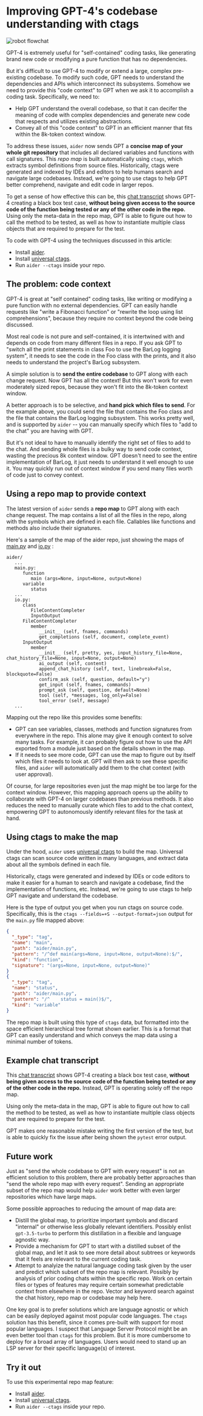 
# Improving GPT-4's codebase understanding with ctags

![robot flowchat](../assets/robot-flowchart.png)

GPT-4 is extremely useful for "self-contained" coding tasks,
like generating brand new code or modifying a pure function
that has no dependencies.

But it's difficult to use GPT-4 to modify or extend
a large, complex pre-existing codebase.
To modify such code, GPT needs to understand the dependencies and APIs
which interconnect its subsystems.
Somehow we need to provide this "code context" to GPT
when we ask it to accomplish a coding task. Specifically, we need to:

  - Help GPT understand the overall codebase, so that it
can decifer the meaning of code with complex dependencies and generate
new code that respects and utilizes existing abstractions.
  - Convey all of this "code context" to GPT in an
efficient manner that fits within the 8k-token context window.

To address these issues, `aider` now 
sends GPT a **concise map of your whole git repository**
that includes
all declared variables and functions with call signatures.
This *repo map* is built automatically using `ctags`, which
extracts symbol definitions from source files. Historically,
ctags were generated and indexed by IDEs and editors to
help humans search and navigate large codebases.
Instead, we're going to use ctags to help GPT better comprehend, navigate
and edit code in larger repos.

To get a sense of how effective this can be, this
[chat transcript](https://aider.chat/examples/add-test.html)
shows GPT-4 creating a black box test case, **without being given
access to the source code of the function being tested or any of the
other code in the repo.**
Using only the meta-data in the repo map, GPT is able to figure out how to
call the method to be tested, as well as how to instantiate multiple
class objects that are required to prepare for the test.

To code with GPT-4 using the techniques discussed in this
article:

  - Install [aider](https://github.com/paul-gauthier/aider#installation).
  - Install [universal ctags](https://github.com/universal-ctags/ctags).
  - Run `aider --ctags` inside your repo.

## The problem: code context

GPT-4 is great at "self contained" coding tasks, like writing or
modifying a pure function with no external dependencies.
GPT can easily handle requests like "write a
Fibonacci function" or "rewrite the loop using list
comprehensions", because they require no context beyond the code
being discussed.

Most real code is not pure and self-contained, it is intertwined with
and depends on code from many different files in a repo.
If you ask GPT to "switch all the print statements in class Foo to
use the BarLog logging system", it needs to see the code in the Foo class
with the prints, and it also needs to understand the project's BarLog
subsystem.

A simple solution is to **send the entire codebase** to GPT along with
each change request. Now GPT has all the context! But this won't work
for even moderately
sized repos, because they won't fit into the 8k-token context window.

A better approach is to be selective,
and **hand pick which files to send**.
For the example above, you could send the file that
contains the Foo class
and the file that contains the BarLog logging subsystem.
This works pretty well, and is supported by `aider` -- you
can manually specify which files to "add to the chat" you are having with GPT.

But it's not ideal to have to manually identify the right
set of files to add to the chat.
And sending whole files is a bulky way to send code context,
wasting the precious 8k context window.
GPT doesn't need to see the entire implementation of BarLog,
it just needs to understand it well enough to use it. 
You may quickly run out of context window if you
send many files worth of code just to convey context.

## Using a repo map to provide context

The latest version of `aider` sends a **repo map** to GPT along with
each change request. The map contains a list of all the files in the
repo, along with the symbols which are defined in each file. Callables
like functions and methods also include their signatures.

Here's a
sample of the map of the aider repo, just showing the maps of
[main.py](https://github.com/paul-gauthier/aider/blob/main/aider/main.py)
and
[io.py](https://github.com/paul-gauthier/aider/blob/main/aider/io.py)
:

```
aider/
   ...
   main.py:
      function
         main (args=None, input=None, output=None)
      variable
         status
   ...
   io.py:
      class
         FileContentCompleter
         InputOutput
      FileContentCompleter
         member
            __init__ (self, fnames, commands)
            get_completions (self, document, complete_event)
      InputOutput
         member
            __init__ (self, pretty, yes, input_history_file=None, chat_history_file=None, input=None, output=None)
            ai_output (self, content)
            append_chat_history (self, text, linebreak=False, blockquote=False)
            confirm_ask (self, question, default="y")
            get_input (self, fnames, commands)
            prompt_ask (self, question, default=None)
            tool (self, *messages, log_only=False)
            tool_error (self, message)
   ...
```

Mapping out the repo like this provides some benefits:

  - GPT can see variables, classes, methods and function signatures from everywhere in the repo. This alone may give it enough context to solve many tasks. For example, it can probably figure out how to use the API exported from a module just based on the details shown in the map.
  - If it needs to see more code, GPT can use the map to figure out by itself which files it needs to look at. GPT will then ask to see these specific files, and `aider` will automatically add them to the chat context (with user approval).

Of course, for large repositories even just the map might be too large
for the context window.  However, this mapping approach opens up the
ability to collaborate with GPT-4 on larger codebases than previous
methods.  It also reduces the need to manually curate which files to
add to the chat context, empowering GPT to autonomously identify
relevant files for the task at hand.

## Using ctags to make the map

Under the hood, `aider` uses
[universal ctags](https://github.com/universal-ctags/ctags)
to build the
map. Universal ctags can scan source code written in many
languages, and extract data about all the symbols defined in each
file.

Historically, ctags were generated and indexed by IDEs or code editors 
to make it easier for a human to search and navigate a
codebase, find the implementation of functions, etc.
Instead, we're going to use ctags to help GPT navigate and understand the codebase.

Here is the type of output you get when you run ctags on source code. Specifically,
this is the
`ctags --fields=+S --output-format=json` output for the `main.py` file mapped above:

```json
{
  "_type": "tag",
  "name": "main",
  "path": "aider/main.py",
  "pattern": "/^def main(args=None, input=None, output=None):$/",
  "kind": "function",
  "signature": "(args=None, input=None, output=None)"
}
{
  "_type": "tag",
  "name": "status",
  "path": "aider/main.py",
  "pattern": "/^    status = main()$/",
  "kind": "variable"
}
```

The repo map is built using this type of `ctags` data,
but formatted into the space
efficient hierarchical tree format shown earlier.
This is a format that GPT can easily understand
and which conveys the map data using a
minimal number of tokens.

## Example chat transcript

This
[chat transcript](https://aider.chat/examples/add-test.html)
shows GPT-4 creating a black box test case, **without being given
access to the source code of the function being tested or any of the
other code in the repo.** Instead, GPT is operating solely off 
the repo map.

Using only the meta-data in the map, GPT is able to figure out how to call the method to be tested, as well as how to instantiate multiple class objects that are required to prepare for the test.

GPT makes one reasonable mistake writing the first version of the test, but is
able to quickly fix the issue after being shown the `pytest` error output.

## Future work

Just as "send the whole codebase to GPT with every request"
is not an efficient solution to this problem,
there are probably better approaches than
"send the whole repo map with every request".
Sending an appropriate subset of the repo map would help `aider` work
better with even larger repositories which have large maps.

Some possible approaches to reducing the amount of map data are:

  - Distill the global map, to prioritize important symbols and discard "internal" or otherwise less globally relevant identifiers. Possibly enlist `gpt-3.5-turbo` to perform this distillation in a flexible and language agnostic way.
  - Provide a mechanism for GPT to start with a distilled subset of the global map, and let it ask to see more detail about subtrees or keywords that it feels are relevant to the current coding task.
  - Attempt to analyize the natural language coding task given by the user and predict which subset of the repo map is relevant. Possibly by analysis of prior coding chats within the specific repo. Work on certain files or types of features may require certain somewhat predictable context from elsewhere in the repo. Vector and keyword search against the chat history, repo map or codebase may help here.

One key goal is to prefer solutions which are language agnostic or
which can be easily deployed against most popular code languages.
The `ctags` solution has this benefit, since it comes pre-built
with support for most popular languages.
I suspect that Language Server Protocol might be an even
better tool than `ctags` for this problem.
But it is more cumbersome to deploy for a broad
array of languages.
Users would need to stand up an LSP server for their
specific language(s) of interest.

## Try it out

To use this experimental repo map feature:

  - Install [aider](https://github.com/paul-gauthier/aider#installation).
  - Install [universal ctags](https://github.com/universal-ctags/ctags).
  - Run `aider --ctags` inside your repo.
  
